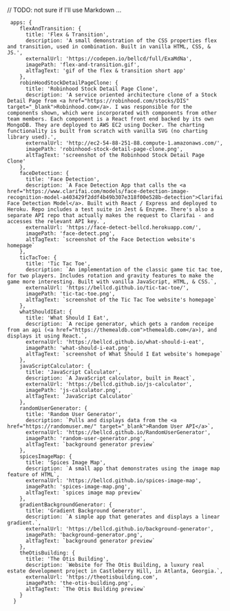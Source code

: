 // TODO: not sure if I'll use Markdown ...



     apps: {
        flexAndTransition: {
          title: 'Flex & Transition',
          description: 'A small demonstration of the CSS properties flex and transition, used in combination. Built in vanilla HTML, CSS, & JS.',
          externalUrl: 'https://codepen.io/bellcd/full/ExaMdNa',
          imagePath: 'flex-and-transition.gif',
          altTagText: 'gif of the flex & transition short app'
        },
        robinHoodStockDetailPageClone: {
          title: 'Robinhood Stock Detail Page Clone',
          description: 'A service oriented architecture clone of a Stock Detail Page from <a href="https://robinhood.com/stocks/DIS" target="_blank">Robinhood.com</a>. I was responsible for the components shown, which were incorporated with components from other team members. Each component is a React front end backed by its own MongoDB. They are deployed to AWS EC2 using Docker. The charting functionality is built from scratch with vanilla SVG (no charting library used).',
          externalUrl: 'http://ec2-54-88-251-88.compute-1.amazonaws.com/',
          imagePath: 'robinhood-stock-detail-page-clone.png',
          altTagText: 'screenshot of the Robinhood Stock Detail Page Clone'
        },
        faceDetection: {
          title: 'Face Detection',
          description: `A Face Detection App that calls the <a href="https://www.clarifai.com/models/face-detection-image-recognition-model-a403429f2ddf4b49b307e318f00e528b-detection">Clarifai Face Detection Model</a>. Built with React / Express and deployed to Heroku. Repo includes a test suite in Jest & Enzyme. There's also a separate API repo that actually makes the request to Clarifai - and accesses the relevant API key.`,
          externalUrl: 'https://face-detect-bellcd.herokuapp.com/',
          imagePath: 'face-detect.png',
          altTagText: `screenshot of the Face Detection website's homepage`
        },
        ticTacToe: {
          title: 'Tic Tac Toe',
          description: `An implementation of the classic game tic tac toe, for two players. Includes rotation and gravity features to make the game more interesting. Built with vanilla JavaScript, HTML, & CSS.`,
          externalUrl: 'https://bellcd.github.io/tic-tac-toe/',
          imagePath: 'tic-tac-toe.png',
          altTagText: `screenshot of the Tic Tac Toe website's homepage`
        },
        whatShouldIEat: {
          title: 'What Should I Eat',
          description: `A recipe generator, which gets a random receipe from an api (<a href="https://themealdb.com">themealdb.com</a>), and displays it using React.`,
          externalUrl: 'https://bellcd.github.io/what-should-i-eat',
          imagePath: 'what-should-i-eat.png',
          altTagText: `screenshot of What Should I Eat website's homepage`
        },
        javaScriptCalculator: {
          title: 'JavaScript Calculator',
          description: `A JavaScript calculator, built in React`,
          externalUrl: 'https://bellcd.github.io/js-calculator',
          imagePath: 'js-calculator.png',
          altTagText: `JavaScript Calculator`
        },
        randomUserGenerator: {
          title: 'Random User Generator',
          description: `Pulls and displays data from the <a href="https://randomuser.me/" target="_blank">Random User API</a>`,
          externalUrl: 'https://bellcd.github.io/RandomUserGenerator',
          imagePath: 'random-user-generator.png',
          altTagText: `background generator preview`
        },
        spicesImageMap: {
          title: 'Spices Image Map',
          description: `A small app that demonstrates using the image map feature of HTML`,
          externalUrl: 'https://bellcd.github.io/spices-image-map',
          imagePath: 'spices-image-map.png',
          altTagText: `spices image map preview`
        },
        gradientBackgroundGenerator: {
          title: 'Gradient Background Generator',
          description: `A simple app that generates and displays a linear gradient.`,
          externalUrl: 'https://bellcd.github.io/background-generator',
          imagePath: 'background-generator.png',
          altTagText: `background generator preview`
        },
        theOtisBuilding: {
          title: 'The Otis Building',
          description: `Website for The Otis Building, a luxury real estate development project in Castleberry Hill, in Atlanta, Georgia.`,
          externalUrl: 'https://theotisbuilding.com',
          imagePath: 'the-otis-building.png',
          altTagText: `The Otis Building preview`
        }
      }